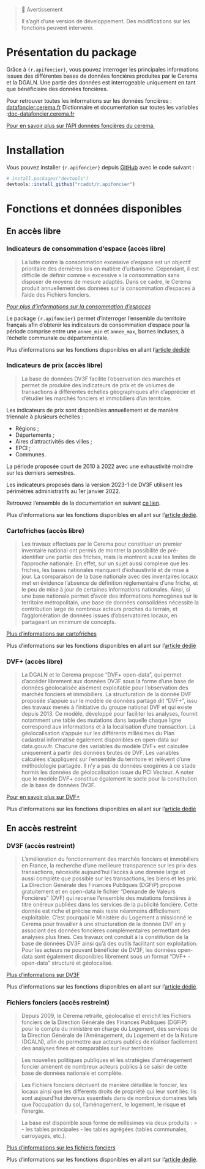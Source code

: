 
<!-- README.md is generated from README.Rmd. Please edit that file -->

> 🚧 Avertissement
>
> Il s’agit d’une version de développement. Des modifications sur les
> fonctions peuvent intervenir.

# Présentation du package

Grâce à `{r.apifoncier}`, vous pouvez interroger les principales
informations issues des différentes bases de données foncières produites
par le Cerema et la DGALN. Une partie des données est interrogeable
uniquement en tant que bénéficiaire des données foncières.

Pour retrouver toutes les informations sur les données foncières :
[datafoncier.cerema.fr](datafoncier.cerema.fr) Dictionnaire et
documentation sur toutes les variables
:[doc-datafoncier.cerema.fr](doc-datafoncier.cerema.fr)

[Pour en savoir plus sur l’API données foncières du
cerema.](https://apidf-preprod.cerema.fr/swagger/)

# Installation

Vous pouvez installer `{r.apifoncier}` depuis
[GitHub](https://github.com/) avec le code suivant :

``` r
# install.packages("devtools")
devtools::install_github("rcadot/r.apifoncier")
```

# Fonctions et données disponibles

## En accès libre

### Indicateurs de consommation d’espace (accès libre)

> La lutte contre la consommation excessive d’espace est un objectif
> prioritaire des dernières lois en matière d’urbanisme. Cependant, il
> est difficile de définir comme « excessive » la consommation sans
> disposer de moyens de mesure adaptés. Dans ce cadre, le Cerema produit
> annuellement des données sur la consommation d’espaces à l’aide des
> Fichiers fonciers.

*[Pour plus d’informations sur la consommation
d’espaces](https://artificialisation.developpement-durable.gouv.fr/suivi-consommation-espaces-naf)*

Le package `{r.apifoncier}` permet d’interroger l’ensemble du territoire
français afin d’obtenir les indicateurs de consommation d’espace pour la
période comprise entre une `annee_min` et `annee_max`, bornes incluses,
à l’échelle communale ou départementale.

Plus d’informations sur les fonctions disponibles en allant l’[article
dédidé](https://rcadot.github.io/r.apifoncier/articles/Consommation-ENAF.html)

### Indicateurs de prix (accès libre)

> La base de données DV3F facilite l’observation des marchés et permet
> de produire des indicateurs de prix et de volumes de transactions à
> différentes échelles géographiques afin d’apprécier et d’étudier les
> marchés fonciers et immobiliers d’un territoire.

Les indicateurs de prix sont disponibles annuellement et de manière
triennale à plusieurs échelles :

- Régions ;
- Départements ;
- Aires d’attractivités des villes ;
- EPCI ;
- Communes.

La période proposée court de 2010 à 2022 avec une exhaustivité moindre
sur les derniers semestres.

Les indicateurs proposés dans la version 2023-1 de DV3F utilisent les
périmètres administratifs au 1er janvier 2022.

Retrouvez l’ensemble de la documentation en suivant [ce
lien](https://doc-datafoncier.cerema.fr/dv3f/tuto/indicateurs_agreges).

Plus d’informations sur les fonctions disponibles en allant sur
l’[article
dédié](https://rcadot.github.io/r.apifoncier/articles/Indicateurs-de-prix.html).

### Cartofriches (accès libre)

> Les travaux effectués par le Cerema pour constituer un premier
> inventaire national ont permis de montrer la possibilité de
> pré-identifier une partie des friches, mais ils montrent aussi les
> limites de l’approche nationale. En effet, sur un sujet aussi complexe
> que les friches, les bases nationales manquent d’exhaustivité et de
> mise à jour. La comparaison de la base nationale avec des inventaires
> locaux met en évidence l’absence de définition réglementaire d’une
> friche, et le peu de mise à jour de certaines informations nationales.
> Ainsi, si une base nationale permet d’avoir des informations homogènes
> sur le territoire métropolitain, une base de données consolidées
> nécessite la contribution large de nombreux acteurs proches du
> terrain, et l’agglomération de données issues d’observatoires locaux,
> en partageant un minimum de concepts.

[Plus d’informations sur
cartofriches](https://artificialisation.developpement-durable.gouv.fr/cartofriches/donnees-utilisees)

Plus d’informations sur les fonctions disponibles en allant sur
l’[article
dédié](https://rcadot.github.io/r.apifoncier/articles/Cartofriches.html)

### DVF+ (accès libre)

> La DGALN et le Cerema propose “DVF+ open-data”, qui permet d’accéder
> librement aux données DV3F sous la forme d’une base de données
> géolocalisée aisément exploitable pour l’observation des marchés
> fonciers et immobiliers. La structuration de la donnée DVF proposée
> s’appuie sur le modèle de données partagé dit “DVF+”, issu des travaux
> menés à l’initiative du groupe national DVF et qui existe depuis 2013.
> Ce modèle, développé pour faciliter les analyses, fournit notamment
> une table des mutations dans laquelle chaque ligne correspond aux
> informations et à la localisation d’une transaction. La
> géolocalisation s’appuie sur les différents millésimes du Plan
> cadastral informatisé également disponibles en open-data sur
> data.gouv.fr. Chacune des variables du modèle DVF+ est calculée
> uniquement à partir des données brutes de DVF. Les variables calculées
> s’appliquent sur l’ensemble du territoire et relèvent d’une
> méthodologie partagée. Il n’y a pas de données exogènes à ce stade
> hormis les données de géolocalisation issue du PCI Vecteur. A noter
> que le modèle DVF+ constitue également le socle pour la constitution
> de la base de données DV3F.

[Pour en savoir plus sur
DVF+](http://doc-datafoncier.cerema.fr/dv3f/tuto/objectif_tutoriel)

Plus d’informations sur les fonctions disponibles en allant sur
l’[article
dédié](https://rcadot.github.io/r.apifoncier/articles/DVF.html)

## En accès restreint

### DV3F (accès restreint)

> L’amélioration du fonctionnement des marchés fonciers et immobiliers
> en France, la recherche d’une meilleure transparence sur les prix des
> transactions, nécessite aujourd’hui l’accès à une donnée large et
> aussi complète que possible sur les transactions, les biens et les
> prix. La Direction Générale des Finances Publiques (DGFiP) propose
> gratuitement et en open-data le fichier “Demande de Valeurs Foncières”
> (DVF) qui recense l’ensemble des mutations foncières à titre onéreux
> publiées dans les services de la publicité foncière. Cette donnée est
> riche et précise mais reste néanmoins difficilement exploitable. C’est
> pourquoi le Ministère du Logement a missionné le Cerema pour
> travailler à une structuration de la donnée DVF en y associant des
> données foncières complémentaires permettant des analyses plus fines.
> Ces travaux ont conduit à la constitution de la base de données DV3F
> ainsi qu’à des outils facilitant son exploitation. Pour les acteurs ne
> pouvant bénéficier de DV3F, les données open-data sont également
> disponibles librement sous un format “DVF+ - open-data” structuré et
> géolocalisé.

[Plus d’informations sur DV3F](https://datafoncier.cerema.fr/dv3f)

Plus d’informations sur les fonctions disponibles en allant sur
l’[article
dédié](https://rcadot.github.io/r.apifoncier/articles/DV3F.html).

### Fichiers fonciers (accès restreint)

> Depuis 2009, le Cerema retraite, géolocalise et enrichit les Fichiers
> fonciers de la Direction Générale des Finances Publiques (DGFiP) pour
> le compte du ministère en charge du Logement, des services de la
> Direction Générale de l’Aménagement, du Logement et de la Nature
> (DGALN), afin de permettre aux acteurs publics de réaliser facilement
> des analyses fines et comparables sur leur territoire.

> Les nouvelles politiques publiques et les stratégies d’aménagement
> foncier amènent de nombreux acteurs publics à se saisir de cette base
> de données nationale et complète.

> Les Fichiers fonciers décrivent de manière détaillée le foncier, les
> locaux ainsi que les différents droits de propriété qui leur sont
> liés. Ils sont aujourd’hui devenus essentiels dans de nombreux
> domaines tels que l’occupation du sol, l’aménagement, le logement, le
> risque et l’énergie.

> La base est disponible sous forme de millésimes via deux produits :
> \> - les tables principales - les tables agrégées (tables communales,
> carroyages, etc.).

[Plus d’informations sur les fichiers
fonciers](https://datafoncier.cerema.fr/fichiers-fonciers)

Plus d’informations sur les fonctions disponibles en allant sur
l’[article
dédié](https://rcadot.github.io/r.apifoncier/articles/Fichiers-Fonciers.html).
